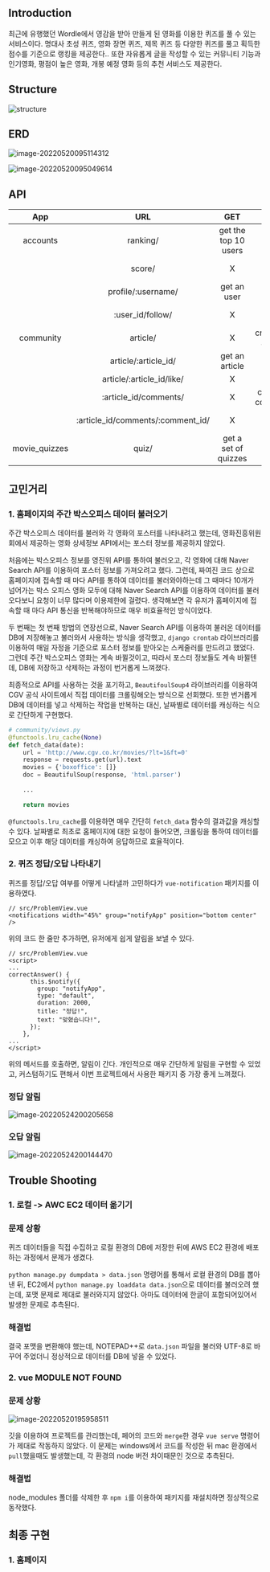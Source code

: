 ## Introduction

최근에 유행했던 Wordle에서 영감을 받아 만들게 된 영화를 이용한 퀴즈를 풀 수 있는 서비스이다. 명대사 초성 퀴즈, 영화 장면 퀴즈, 제목 퀴즈 등 다양한 퀴즈를 풀고 획득한 점수를 기준으로 랭킹을 제공한다.. 또한 자유롭게 글을 작성할 수 있는 커뮤니티 기능과 인기영화, 평점이 높은 영화, 개봉 예정 영화 등의  추천 서비스도 제공한다.



## Structure

![structure](README.assets/structure.png)



## ERD

![image-20220520095114312](README.assets/image-20220520095114312.png)

![image-20220520095049614](README.assets/image-20220520095049614.png)



## API

|      App      |                URL                |         GET          |       POST        |           PUT           |      DELETE       |
| :-----------: | :-------------------------------: | :------------------: | :---------------: | :---------------------: | :---------------: |
|   accounts    |             ranking/              | get the top 10 users |         X         |            X            |         X         |
|               |              score/               |          X           |         X         | add score/correct/wrong |         X         |
|               |        profile/:username/         |     get an user      |         X         |            X            |         X         |
|               |         :user_id/follow/          |          X           |         X         | follow/unfollow an user |         X         |
|   community   |             article/              |          X           | create an article |            X            |         X         |
|               |       article/:article_id/        |    get an article    |         X         |     edit an article     | delete an article |
|               |     article/:article_id/like/     |          X           |         X         | like/unlike an article  |         X         |
|               |       :article_id/comments/       |          X           | create a comment  |            X            |         X         |
|               | :article_id/comments/:comment_id/ |          X           |         X         |            X            | delete a comment  |
| movie_quizzes |               quiz/               | get a set of quizzes |         X         |            X            |         X         |



## 고민거리

### 1. 홈페이지의 주간 박스오피스 데이터 불러오기

주간 박스오피스 데이터를 불러와 각 영화의 포스터를 나타내려고 했는데, 영화진흥위원회에서 제공하는 영화 상세정보 API에서는 포스터 정보를 제공하지 않았다. 

처음에는 박스오피스 정보를 영진위 API를 통하여 불러오고, 각 영화에 대해 Naver Search API를 이용하여 포스터 정보를 가져오려고 했다. 그런데, 짜여진 코드 상으로 홈페이지에 접속할 때 마다 API를 통하여 데이터를 불러와야하는데 그 때마다 10개가 넘어가는 박스 오피스 영화 모두에 대해 Naver Search API를 이용하여 데이터를 불러오다보니 요청이 너무 많다며 이용제한에 걸렸다. 생각해보면 각 유저가 홈페이지에 접속할 때 마다 API 통신을 반복해야하므로 매우 비효율적인 방식이었다.

두 번째는 첫 번째 방법의 연장선으로, Naver Search API를 이용하여 불러온 데이터를 DB에 저장해놓고 불러와서 사용하는 방식을 생각했고, `django crontab` 라이브러리를 이용하여 매일 자정을 기준으로 포스터 정보를 받아오는 스케줄러를 만드려고 했었다. 그런데 주간 박스오피스 영화는 계속 바뀔것이고, 따라서 포스터 정보들도 계속 바뀔텐데, DB에 저장하고 삭제하는 과정이 번거롭게 느껴졌다. 

최종적으로 API를 사용하는 것을 포기하고,  `BeautifoulSoup4` 라이브러리를 이용하여 CGV 공식 사이트에서 직접 데이터를 크롤링해오는 방식으로 선회했다. 또한 번거롭게 DB에 데이터를 넣고 삭제하는 작업을 반복하는 대신, 날짜별로 데이터를 캐싱하는 식으로 간단하게 구현했다.

```python
# community/views.py
@functools.lru_cache(None)
def fetch_data(date):
    url = 'http://www.cgv.co.kr/movies/?lt=1&ft=0'
    response = requests.get(url).text
    movies = {'boxoffice': []}
    doc = BeautifulSoup(response, 'html.parser')
    
    ...
    
    return movies
```

`@functools.lru_cache`를 이용하면 매우 간단히 `fetch_data` 함수의 결과값을 캐싱할 수 있다. 날짜별로 최초로 홈페이지에 대한 요청이 들어오면, 크롤링을 통하여 데이터를 모으고 이후 해당 데이터를 캐싱하여 응답하므로 효율적이다.



### 2. 퀴즈 정답/오답 나타내기

퀴즈를 정답/오답 여부를 어떻게 나타낼까 고민하다가 `vue-notification` 패키지를 이용하였다. 

```vue
// src/ProblemView.vue
<notifications width="45%" group="notifyApp" position="bottom center" />
```

위의 코드 한 줄만 추가하면, 유저에게 쉽게 알림을 보낼 수 있다.

```vue
// src/ProblemView.vue
<script>
...
correctAnswer() {
      this.$notify({
        group: "notifyApp",
        type: "default",
        duration: 2000,
        title: "정답!",
        text: "맞혔습니다!",
      });
    },
...
</script>
```

위의 메서드를 호출하면, 알림이 간다. 개인적으로 매우 간단하게 알림을 구현할 수 있었고, 커스텀하기도 편해서 이번 프로젝트에서 사용한 패키지 중 가장 좋게 느껴졌다.

### 정답 알림

![image-20220524200205658](README.assets/image-20220524200205658.png)

### 오답 알림

![image-20220524200144470](README.assets/image-20220524200144470.png)





## Trouble Shooting

### 1. 로컬 -> AWC EC2 데이터 옮기기

### 문제 상황

퀴즈 데이터들을 직접 수집하고 로컬 환경의 DB에 저장한 뒤에 AWS EC2 환경에 배포하는 과정에서 문제가 생겼다. 

`python manage.py dumpdata > data.json` 명령어를 통해서 로컬 환경의 DB를 뽑아낸 뒤, EC2에서 `python manage.py loaddata data.json`으로 데이터를 불러오려 했는데, 포맷 문제로 제대로 불러와지지 않았다. 아마도 데이터에 한글이 포함되어있어서 발생한 문제로 추측된다.

### 해결법

결국 포맷을 변환해야 했는데, NOTEPAD++로 `data.json` 파일을 불러와 UTF-8로 바꾸어 주었더니 정상적으로 데이터를 DB에 넣을 수 있었다.



### 2. vue MODULE NOT FOUND

### 문제 상황

![image-20220520195958511](README.assets/image-20220520195958511.png)

깃을 이용하여 프로젝트를 관리했는데, 페어의 코드와 `merge`한 경우 `vue serve` 명령어가 제대로 작동하지 않았다. 이 문제는 windows에서 코드를 작성한 뒤 mac 환경에서 `pull`했을때도 발생했는데, 각 환경의 node 버전 차이때문인 것으로 추측된다.

### 해결법

node_modules 폴더를 삭제한 후 `npm i`를 이용하여 패키지를 재설치하면 정상적으로 동작했다.



## 최종 구현

### 1. 홈페이지






